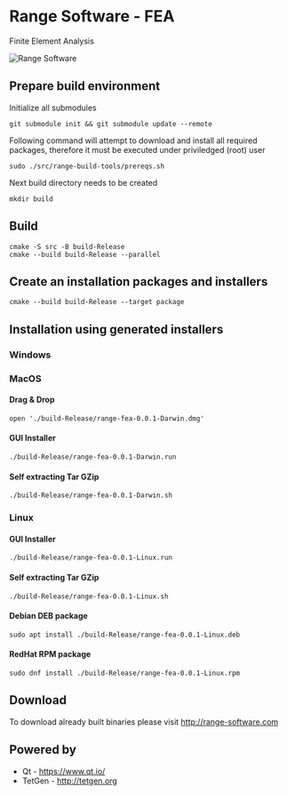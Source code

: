 <!-- [CircleCI](https://circleci.com/gh/Range-Software/range3.svg?style=svg)](https://circleci.com/gh/Range-Software/range3) -->

# Range Software - FEA
Finite Element Analysis

![Range Software](http://www.range-software.com/files/common/Range3-CFD.png)

## Prepare build environment
Initialize all submodules
```
git submodule init && git submodule update --remote
```
Following command will attempt to download and install all required packages, therefore it must be executed under priviledged (root) user
```
sudo ./src/range-build-tools/prereqs.sh
```
Next build directory needs to be created
```
mkdir build
```
## Build
```
cmake -S src -B build-Release
cmake --build build-Release --parallel
```
## Create an installation packages and installers
```
cmake --build build-Release --target package
```
## Installation using generated installers
### Windows

### MacOS
#### Drag & Drop
```
open './build-Release/range-fea-0.0.1-Darwin.dmg'
```
#### GUI Installer
```
./build-Release/range-fea-0.0.1-Darwin.run
```
#### Self extracting Tar GZip
```
./build-Release/range-fea-0.0.1-Darwin.sh
```
### Linux
#### GUI Installer
```
./build-Release/range-fea-0.0.1-Linux.run
```
#### Self extracting Tar GZip
```
./build-Release/range-fea-0.0.1-Linux.sh
```
#### Debian DEB package
```
sudo apt install ./build-Release/range-fea-0.0.1-Linux.deb
```
#### RedHat RPM package
```
sudo dnf install ./build-Release/range-fea-0.0.1-Linux.rpm
```

## Download
To download already built binaries please visit http://range-software.com

## Powered by

* Qt - https://www.qt.io/
* TetGen - http://tetgen.org

